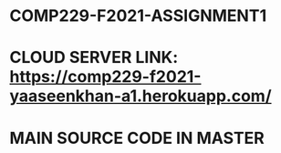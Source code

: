 # COMP229-F2021-ASSIGNMENT1
# CLOUD SERVER LINK: https://comp229-f2021-yaaseenkhan-a1.herokuapp.com/
# MAIN SOURCE CODE IN MASTER 
